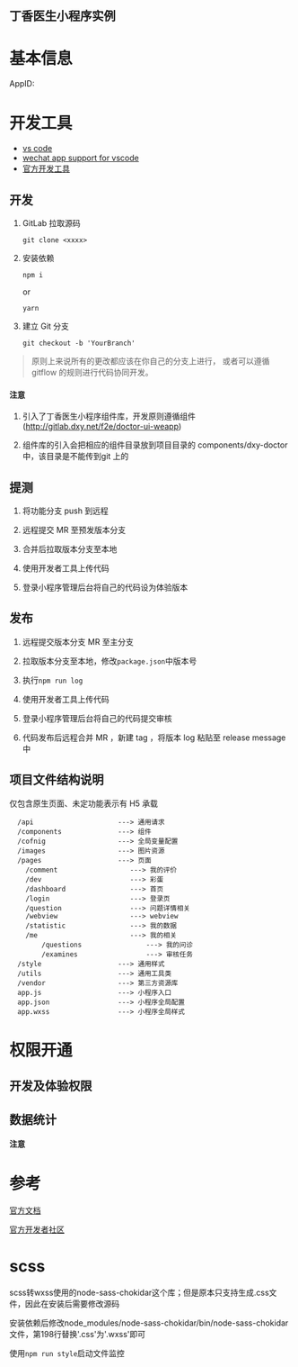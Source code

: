 ## 丁香医生小程序实例

# 基本信息

AppID: <xxx>

# 开发工具

- [vs code](https://code.visualstudio.com/)
- [wechat app support for vscode](https://marketplace.visualstudio.com/items?itemName=qinjia.vscode-wechat)
- [官方开发工具](https://mp.weixin.qq.com/debug/wxadoc/dev/devtools/download.html)

## 开发

1. GitLab 拉取源码

    ```
    git clone <xxxx>
    ```

2. 安装依赖

    ```
    npm i
    ```
    or
    ```
    yarn
    ```

3. 建立 Git 分支

    ```
    git checkout -b 'YourBranch'
    ```

> 原则上来说所有的更改都应该在你自己的分支上进行，
> 或者可以遵循 gitflow 的规则进行代码协同开发。

#### 注意

1. 引入了丁香医生小程序组件库，开发原则遵循组件(http://gitlab.dxy.net/f2e/doctor-ui-weapp)

2. 组件库的引入会把相应的组件目录放到项目目录的 components/dxy-doctor 中，该目录是不能传到git 上的

## 提测

1. 将功能分支 push 到远程

2. 远程提交 MR 至预发版本分支

3. 合并后拉取版本分支至本地

4. 使用开发者工具上传代码

5. 登录小程序管理后台将自己的代码设为体验版本

## 发布

1. 远程提交版本分支 MR 至主分支

2. 拉取版本分支至本地，修改`package.json`中版本号

3. 执行`npm run log`

3. 使用开发者工具上传代码

4. 登录小程序管理后台将自己的代码提交审核

5. 代码发布后远程合并 MR ，新建 tag ，将版本 log 粘贴至 release message 中

## 项目文件结构说明

仅包含原生页面、未定功能表示有 H5 承载
```
  /api                     ---> 通用请求
  /components              ---> 组件
  /cofnig                  ---> 全局变量配置
  /images                  ---> 图片资源
  /pages                   ---> 页面
    /comment                  ---> 我的评价
    /dev                      ---> 彩蛋
    /dashboard                ---> 首页
    /login                    ---> 登录页
    /question                 ---> 问题详情相关
    /webview                  ---> webview
    /statistic                ---> 我的数据
    /me                       ---> 我的相关
        /questions                ---> 我的问诊
        /examines                 ---> 审核任务
  /style                   ---> 通用样式
  /utils                   ---> 通用工具类
  /vendor                  ---> 第三方资源库
  app.js                   ---> 小程序入口
  app.json                 ---> 小程序全局配置
  app.wxss                 ---> 小程序全局样式
```


# 权限开通

## 开发及体验权限


## 数据统计


#### 注意


# 参考

[官方文档](https://mp.weixin.qq.com/debug/wxadoc/dev/)

[官方开发者社区](https://developers.weixin.qq.com)

# scss
scss转wxss使用的node-sass-chokidar这个库；但是原本只支持生成.css文件，因此在安装后需要修改源码

安装依赖后修改node_modules/node-sass-chokidar/bin/node-sass-chokidar文件，第198行替换'.css'为'.wxss'即可

使用`npm run style`启动文件监控